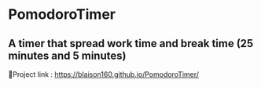 # PomodoroTimer
## A timer that spread work time and break time (25 minutes and 5 minutes)
📝Project link : https://blaison160.github.io/PomodoroTimer/
